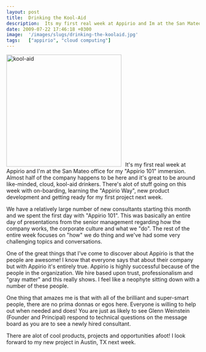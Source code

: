 ```yaml
---
layout: post
title:  Drinking the Kool-Aid
description:  Its my first real week at Appirio and Im at the San Mateo office for my Appirio 101 immersion. Almost half of the company happens to be here and its great to be around like-minded, cloud, kool-aid drinkers. Theres alot of stuff going on this week with on-boarding, learning the Appirio Way, new product development and getting ready for my first project next week. We have a relatively large number of new consultants starting this month and we spent the first day with Appirio 101. This was basical
date: 2009-07-22 17:46:18 +0300
image:  '/images/slugs/drinking-the-koolaid.jpg'
tags:   ["appirio", "cloud computing"]
---
```

<p><a href="http://res.cloudinary.com/blog-jeffdouglas-com/image/upload/v1400399529/kool-aid-1_u2phl6.jpg"><img class="alignleft size-medium wp-image-1041" style="padding-right:10px;" title="kool-aid" src="http://res.cloudinary.com/blog-jeffdouglas-com/image/upload/h_293,w_300/v1400399529/kool-aid-1_u2phl6.jpg" alt="kool-aid" width="300" height="293" /></a>It's my first real week at Appirio and I'm at the San Mateo office for my "Appirio 101" immersion. Almost half of the company happens to be here and it's great to be around like-minded, cloud, kool-aid drinkers. There's alot of stuff going on this week with on-boarding, learning the "Appirio Way", new product development and getting ready for my first project next week.</p>
<p>We have a relatively large number of new consultants starting this month and we spent the first day with "Appirio 101". This was basically an entire day of presentations from the senior management regarding how the company works, the corporate culture and what we "do". The rest of the entire week focuses on "how" we do thing and we've had some very challenging topics and conversations.</p>
<p>One of the great things that I've come to discover about Appirio is that the people are awesome! I know that everyone says that about their company but with Appirio it's entirely true. Appirio is highly successful because of the people in the organization. We hire based upon trust, professionalism and "gray matter" and this really shows. I feel like a neophyte sitting down with a number of these people.</p>
<p>One thing that amazes me is that with all of the brilliant and super-smart people, there are no prima donnas or egos here. Everyone is willing to help out when needed and does! You are just as likely to see Glenn Weinstein (Founder and Principal) respond to technical questions on the message board as you are to see a newly hired consultant.</p>
<p>There are alot of cool products, projects and opportunities afoot! I look forward to my new project in Austin, TX next week.</p>

